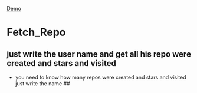 [Demo](https://mariamelagamii.github.io/Fetch_Repo/)
# Fetch_Repo
## just write the user name and get all his repo were created and stars and visited 
* you need to know how many repos were created and stars and visited just write the name
##<a href=" https://www.youtube.com/watch?v=uCKCSO8vkiU" target="-blank"> 
